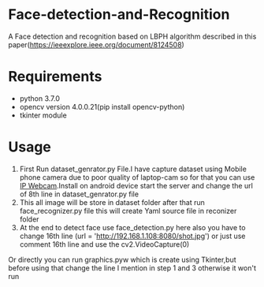 
# Face-detection-and-Recognition
A Face detection and recognition based on LBPH algorithm described in this paper(https://ieeexplore.ieee.org/document/8124508)

# Requirements

 - python 3.7.0
 - opencv version 4.0.0.21(pip install opencv-python)
 - tkinter module

#  Usage

 1. First Run dataset_genrator.py File.I have capture dataset using Mobile phone camera due to poor quality of laptop-cam so for that you can use [IP Webcam](https://play.google.com/store/apps/details?id=com.pas.webcam&hl=en_IN).Install on android device start the server and change the url of 8th line in dataset_genrator.py file
 2. This all image will be store in dataset folder after that run face_recognizer.py file this will create Yaml source file in reconizer folder
 3. At the end to detect face use face_detection.py here also you have to change 16th line (url =  'http://192.168.1.108:8080/shot.jpg') or just use comment 16th line and use the cv2.VideoCapture(0)
 
Or directly you can run graphics.pyw which is create using Tkinter,but before using that change the line I mention in step 1 and 3 otherwise it won't run 
